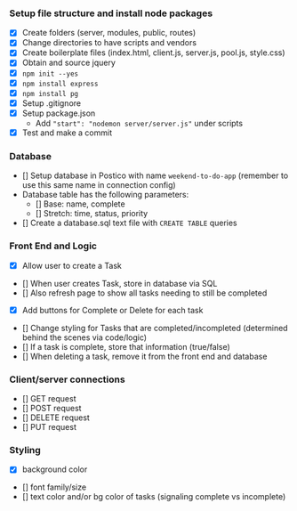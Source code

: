### Setup file structure and install node packages
- [x] Create folders (server, modules, public, routes)
- [x] Change directories to have scripts and vendors
- [x] Create boilerplate files (index.html, client.js, server.js, pool.js, style.css)
- [x] Obtain and source jquery
- [x] `npm init --yes`
- [x] `npm install express`
- [x] `npm install pg`
- [x] Setup .gitignore
- [x] Setup package.json
    - Add `"start": "nodemon server/server.js"` under scripts
- [x] Test and make a commit

### Database
- [] Setup database in Postico with name `weekend-to-do-app` (remember to use this same name in connection config)
- Database table has the following parameters:
    - [] Base: name, complete
    - [] Stretch: time, status, priority
- [] Create a database.sql text file with `CREATE TABLE` queries

### Front End and Logic
- [x] Allow user to create a Task
- [] When user creates Task, store in database via SQL
- [] Also refresh page to show all tasks needing to still be completed
- [x] Add buttons for Complete or Delete for each task
- [] Change styling for Tasks that are completed/incompleted (determined behind the scenes via code/logic)
- [] If a task is complete, store that information (true/false)
- [] When deleting a task, remove it from the front end and database

### Client/server connections
- [] GET request
- [] POST request
- [] DELETE request
- [] PUT request

### Styling
- [x] background color
- [] font family/size
- [] text color and/or bg color of tasks (signaling complete vs incomplete)